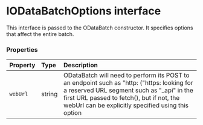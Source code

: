 # IODataBatchOptions interface



This interface is passed to the ODataBatch constructor. It specifies options 
that affect the entire batch.




### Properties

| Property	   | Type	| Description|
|:-------------|:-------|:-----------|
|`webUrl`      | string | ODataBatch will need to perform its POST to an endpoint such as  "http:  ("https:  looking for a reserved URL segment such as "_api" in the first URL  passed to fetch(), but if not, the webUrl can be explicitly specified  using this option |




